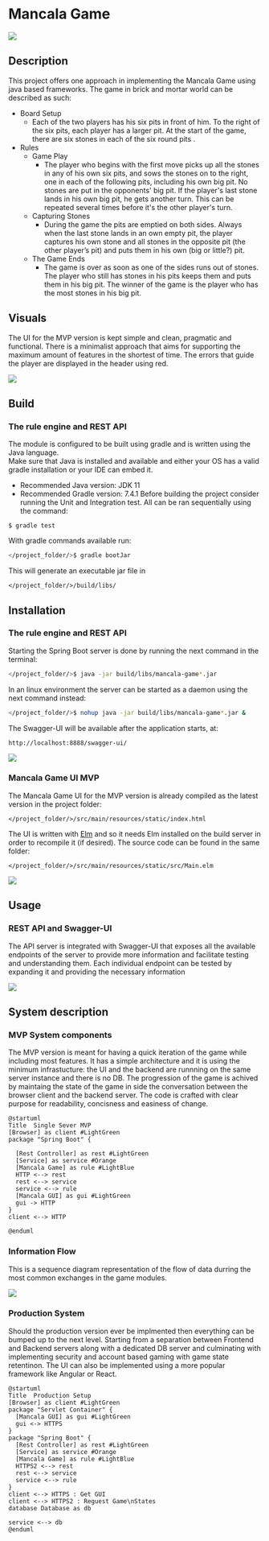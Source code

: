 # Mancala Game
![](https://github.com/pastpap/mancala-game/blob/main/src/main/resources/images/Screen_Shot_2022-03-16_at_21.00.50.png)

## Description
This project offers one approach in implementing the Mancala Game using java based frameworks.
The game in brick and mortar world can be described as such:

* Board Setup
  * Each of the two players has his six pits in front of him. To the right of the six pits,
each player has a larger pit. At the start of the game, there are six stones in each
of the six round pits .
* Rules
  * Game Play
    * The player who begins with the first move picks up all the stones in any of his
  own six pits, and sows the stones on to the right, one in each of the following
  pits, including his own big pit. No stones are put in the opponents' big pit. If the
  player's last stone lands in his own big pit, he gets another turn. This can be
  repeated several times before it's the other player's turn.
  * Capturing Stones
    * During the game the pits are emptied on both sides. Always when the last stone
  lands in an own empty pit, the player captures his own stone and all stones in the
  opposite pit (the other player’s pit) and puts them in his own (big or little?) pit.
  * The Game Ends
    * The game is over as soon as one of the sides runs out of stones. The player who
  still has stones in his pits keeps them and puts them in his big pit. The winner of
  the game is the player who has the most stones in his big pit.
    
## Visuals

The UI for the MVP version is kept simple and clean, pragmatic and functional.
There is a minimalist approach that aims for supporting the maximum amount of features in the shortest of time.
The errors that guide the player are displayed in the header using red.

![](https://github.com/pastpap/mancala-game/blob/main/src/main/resources/images/Screen_Shot_2022-03-17_at_17.02.11.png)

## Build
### The rule engine and REST API
The module is configured to be built using gradle and is written using the Java language. \
Make sure that Java is installed and available and either your OS has a valid gradle installation or your IDE can embed it.
  * Recommended Java version: JDK 11 
  * Recommended Gradle version: 7.4.1
Before building the project consider running the Unit and Integration test. All can be ran sequentially using the command:
```
$ gradle test
```

With gradle commands available run:
```bash
</project_folder/>$ gradle bootJar
```
This will generate an executable jar file in 
```
</project_folder/>/build/libs/
```

## Installation
### The rule engine and REST API
Starting the Spring Boot server is done by running the next command in the terminal:

```bash
</project_folder/>$ java -jar build/libs/mancala-game*.jar
```
In an linux environment the server can be started as a daemon using the next command instead:
```bash
</project_folder/>$ nohup java -jar build/libs/mancala-game*.jar &
```
The Swagger-UI will be available after the application starts, at: 
```
http://localhost:8888/swagger-ui/
```
![](https://github.com/pastpap/mancala-game/blob/main/src/main/resources/images/Screen_Shot_2022-03-16_at_21.00.13.png)

### Mancala Game UI MVP
The Mancala Game UI for the MVP version is already compiled as the latest version in the project folder:
```
</project_folder/>/src/main/resources/static/index.html
```
The UI is written with [Elm](https://guide.elm-lang.org/install/elm.html) and so it needs Elm installed on the build server in order to recompile it (if desired). The source code can be found in the same folder:
```
</project_folder/>/src/main/resources/static/src/Main.elm
```
![](https://github.com/pastpap/mancala-game/blob/main/src/main/resources/images/Screen_Shot_2022-03-16_at_21.03.49.png)

## Usage
### REST API and Swagger-UI

The API server is integrated with Swagger-UI that exposes all the available endpoints of the server to provide more information and facilitate testing and understanding them.
Each individual endpoint can be tested by expanding it and providing the necessary information

![](https://github.com/pastpap/mancala-game/blob/main/src/main/resources/images/Screen_Shot_2022-03-16_at_21.06.06.png)

## System description
### MVP System components
The MVP version is meant for having a quick iteration of the game while including most features.
It has a simple architecture and it is using the minimum infrastucture: the UI and the backend are runnning on the same server instance and there is no DB.
The progression of the game is achived by maintaing the state of the game in side the conversation between the browser client and the backend server.
The code is crafted with clear purpose for readability, concisness and easiness of change.

```plantuml
@startuml
Title  Single Sever MVP
[Browser] as client #LightGreen
package "Spring Boot" {
  
  [Rest Controller] as rest #LightGreen
  [Service] as service #Orange
  [Mancala Game] as rule #LightBlue
  HTTP <--> rest
  rest <--> service
  service <--> rule
  [Mancala GUI] as gui #LightGreen
  gui -> HTTP
}
client <--> HTTP

@enduml
```

### Information Flow

This is a sequence diagram representation of the flow of data durring the most common exchanges in the game modules.

![](https://plantuml.gitlab-static.net/png/U9nzaizgmp0Cnkz-2f7Z87c07aQtmSeEPMDbxDAB6gkjmP63egJhsyzEsf10oS7uZ-JVzqdskb4KRIjlZ3hr1DaMkKIFiC6Azfp31n-3LAWkCBpxS84yCyPWgK7Wfo41RA1jnDIHuqfN8ojaltI0D--8DKln2ntcyRl8ZgGZwNEQVcbCP47-dAwiuBCcXbCq0ZMUA8cw3fLwNXmfRxYsWWqfx58jy1fGhB4qonutDvbX6eM-ILlXAM3FqLFo3E48UgR1HkoMqfHzmnL5CJF-vV4APsIxw7dCWZt34rIX8t1iwQ_VFXPSBkPEVgbhVvqGOZLHHLfEV5V64plOUzo7iXM9RxTSyvhOfe_p3pL2oDu0)


### Production System 
Should the production version ever be implmented then everything can be bumped up to the next level.
Starting from a separation between Frontend and Backend servers along with a dedicated DB server and culminating with implementing security and account based gaming with game state retentinon. 
The UI can also be implemented using a more popular framework like Angular or React.

```plantuml
@startuml
Title  Production Setup
[Browser] as client #LightGreen
package "Servlet Container" {
  [Mancala GUI] as gui #LightGreen
  gui <-> HTTPS
}
package "Spring Boot" {
  [Rest Controller] as rest #LightGreen
  [Service] as service #Orange
  [Mancala Game] as rule #LightBlue
  HTTPS2 <--> rest
  rest <--> service
  service <--> rule
}
client <--> HTTPS : Get GUI
client <--> HTTPS2 : Reguest Game\nStates
database Database as db

service <--> db
@enduml
```
